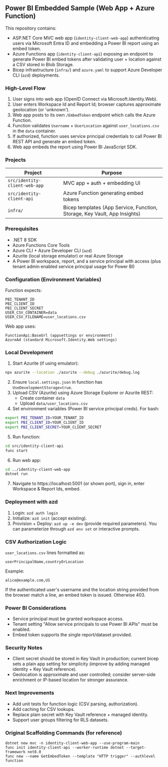 ## Power BI Embedded Sample (Web App + Azure Function)

This repository contains:

- ASP.NET Core MVC web app (`identity-client-web-app`) authenticating users via Microsoft Entra ID and embedding a Power BI report using an embed token.
- Azure Functions app (`identity-client-api`) exposing an endpoint to generate Power BI embed tokens after validating user + location against a CSV stored in Blob Storage.
- Bicep infrastructure (`infra/`) and `azure.yaml` to support Azure Developer CLI (`azd`) deployments.

### High-Level Flow
1. User signs into web app (OpenID Connect via Microsoft.Identity.Web).
2. User enters Workspace Id and Report Id; browser captures approximate geolocation (or 'unknown').
3. Web app posts to its own `/EmbedToken` endpoint which calls the Azure Function.
4. Function validates `Username` + `UserLocation` against `user_locations.csv` in the `data` container.
5. If authorized, function uses service principal credentials to call Power BI REST API and generate an embed token.
6. Web app embeds the report using Power BI JavaScript SDK.

### Projects
| Project | Purpose |
|---------|---------|
| `src/identity-client-web-app` | MVC app + auth + embedding UI |
| `src/identity-client-api` | Azure Function generating embed tokens |
| `infra/` | Bicep templates (App Service, Function, Storage, Key Vault, App Insights) |

### Prerequisites
- .NET 8 SDK
- Azure Functions Core Tools
- Azure CLI + Azure Developer CLI (`azd`)
- Azurite (local storage emulator) or real Azure Storage
- A Power BI workspace, report, and a service principal with access (plus tenant admin enabled service principal usage for Power BI)

### Configuration (Environment Variables)
Function expects:
```
PBI_TENANT_ID
PBI_CLIENT_ID
PBI_CLIENT_SECRET
USER_CSV_CONTAINER=data
USER_CSV_FILENAME=user_locations.csv
```

Web app uses:
```
FunctionApi:BaseUrl (appsettings or environment)
AzureAd (standard Microsoft.Identity.Web settings)
```

### Local Development
1. Start Azurite (if using emulator):
```bash
npx azurite --location ./azurite --debug ./azurite/debug.log
```
2. Ensure `local.settings.json` in function has `UseDevelopmentStorage=true`.
3. Upload CSV (Azurite) using Azure Storage Explorer or Azurite REST:
	- Create container `data`
	- Upload `data/user_locations.csv`
4. Set environment variables (Power BI service principal creds). For bash:
```bash
export PBI_TENANT_ID=YOUR_TENANT_ID
export PBI_CLIENT_ID=YOUR_CLIENT_ID
export PBI_CLIENT_SECRET=YOUR_CLIENT_SECRET
```
5. Run function:
```bash
cd src/identity-client-api
func start
```
6. Run web app:
```bash
cd ../identity-client-web-app
dotnet run
```
7. Navigate to https://localhost:5001 (or shown port), sign in, enter Workspace & Report Ids, embed.

### Deployment with azd
1. Login: `azd auth login`
2. Initialize: `azd init` (accept existing).
3. Provision + Deploy: `azd up -e dev` (provide required parameters). You can parameterize through `azd env set` or interactive prompts.

### CSV Authorization Logic
`user_locations.csv` lines formatted as:
```
userPrincipalName,countryOrLocation
```
Example:
```
alice@example.com,US
```
If the authenticated user's username and the location string provided from the browser match a line, an embed token is issued. Otherwise 403.

### Power BI Considerations
- Service principal must be granted workspace access.
- Tenant setting "Allow service principals to use Power BI APIs" must be enabled.
- Embed token supports the single report/dataset provided.

### Security Notes
- Client secret should be stored in Key Vault in production; current bicep sets a plain app setting for simplicity (improve by adding managed identity + Key Vault reference).
- Geolocation is approximate and user controlled; consider server-side enrichment or IP-based location for stronger assurance.

### Next Improvements
- Add unit tests for function logic (CSV parsing, authorization).
- Add caching for CSV lookups.
- Replace plain secret with Key Vault reference + managed identity.
- Support user groups filtering for RLS datasets.

### Original Scaffolding Commands (for reference)
```
dotnet new mvc -n identity-client-web-app --use-program-main
func init identity-client-api --worker-runtime dotnet --target-framework net8.0
func new --name GetEmbedToken --template "HTTP trigger" --authlevel function
```